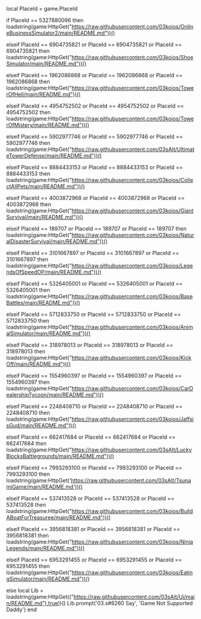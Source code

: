 local PlaceId = game.PlaceId

if PlaceId == 5327880096 then
    loadstring(game:HttpGet("https://raw.githubusercontent.com/03koios/OnlineBusinessSimulator2/main/README.md"))()

elseif PlaceId == 6904735821 or PlaceId == 6904735821 or PlaceId == 6904735821 then
	loadstring(game:HttpGet("https://raw.githubusercontent.com/03koios/ShoeSimulator/main/README.md"))()

elseif PlaceId == 1962086868 or PlaceId == 1962086868 or PlaceId == 1962086868 then
	loadstring(game:HttpGet("https://raw.githubusercontent.com/03koios/TowerOfHell/main/README.md"))()

elseif PlaceId == 4954752502 or PlaceId == 4954752502 or PlaceId == 4954752502 then
	loadstring(game:HttpGet("https://raw.githubusercontent.com/03koios/TowerOfMistery/main/README.md"))()   

elseif PlaceId == 5902977746 or PlaceId == 5902977746 or PlaceId == 5902977746 then
	loadstring(game:HttpGet("https://raw.githubusercontent.com/03sAlt/UltimateTowerDefense/main/README.md"))()

elseif PlaceId == 8884433153 or PlaceId == 8884433153 or PlaceId == 8884433153 then
	loadstring(game:HttpGet("https://raw.githubusercontent.com/03koios/CollectAllPets/main/README.md"))() 

elseif PlaceId == 4003872968 or PlaceId == 4003872968 or PlaceId == 4003872968 then
	loadstring(game:HttpGet("https://raw.githubusercontent.com/03koios/GiantSurvival/main/README.md"))()

elseif PlaceId == 189707 or PlaceId == 189707 or PlaceId == 189707 then
	loadstring(game:HttpGet("https://raw.githubusercontent.com/03koios/NaturalDisasterSurvival/main/README.md"))()

elseif PlaceId == 3101667897 or PlaceId == 3101667897 or PlaceId == 3101667897 then
	loadstring(game:HttpGet("https://raw.githubusercontent.com/03koios/LegendsOfSpeedOP/main/README.md"))()

elseif PlaceId == 5326405001 or PlaceId == 5326405001 or PlaceId == 5326405001 then
	loadstring(game:HttpGet("https://raw.githubusercontent.com/03koios/BaseBattles/main/README.md"))()

elseif PlaceId == 5712833750 or PlaceId == 5712833750 or PlaceId == 5712833750 then
	loadstring(game:HttpGet("https://raw.githubusercontent.com/03koios/AnimalSimulator/main/README.md"))()


elseif PlaceId == 318978013 or PlaceId == 318978013 or PlaceId == 318978013 then
	loadstring(game:HttpGet("https://raw.githubusercontent.com/03koios/KickOff/main/README.md"))()

elseif PlaceId == 1554960397 or PlaceId == 1554960397 or PlaceId == 1554960397 then
	loadstring(game:HttpGet("https://raw.githubusercontent.com/03koios/CarDealershipTycoon/main/README.md"))()

elseif PlaceId == 2248408710 or PlaceId == 2248408710 or PlaceId == 2248408710 then
	loadstring(game:HttpGet("https://raw.githubusercontent.com/03koios/JaffsisGud/main/README.md"))()


elseif PlaceId == 662417684 or PlaceId == 662417684 or PlaceId == 662417684 then
	loadstring(game:HttpGet("https://raw.githubusercontent.com/03sAlt/LuckyBlocksBattlegrounds/main/README.md"))()

elseif PlaceId == 7993293100 or PlaceId == 7993293100 or PlaceId == 7993293100 then
	loadstring(game:HttpGet('https://raw.githubusercontent.com/03sAlt/TsunamiGame/main/README.md'))()

elseif PlaceId == 537413528 or PlaceId == 537413528 or PlaceId == 537413528 then
	loadstring(game:HttpGet("https://raw.githubusercontent.com/03koios/BuildABoatForTreasuree/main/README.md"))()

elseif PlaceId == 3956818381 or PlaceId == 3956818381 or PlaceId == 3956818381 then
	loadstring(game:HttpGet("https://raw.githubusercontent.com/03koios/NinjaLegends/main/README.md"))()

elseif PlaceId == 6953291455 or PlaceId == 6953291455 or PlaceId == 6953291455 then
	loadstring(game:HttpGet("https://raw.githubusercontent.com/03koios/EatingSimulator/main/README.md"))()



else
local Lib = loadstring(game:HttpGet(("https://raw.githubusercontent.com/03sAlt/Ui/main/README.md"),true))() 
Lib.prompt('03.s#6260 Say', 'Game Not Supported Daddy')
end

